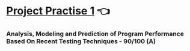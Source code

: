 # [Project Practise 1](https://www.fit.vut.cz/study/course/13464/.en) :point_left:

### Analysis, Modeling and Prediction of Program Performance Based On Recent Testing Techniques - 90/100 (A)
